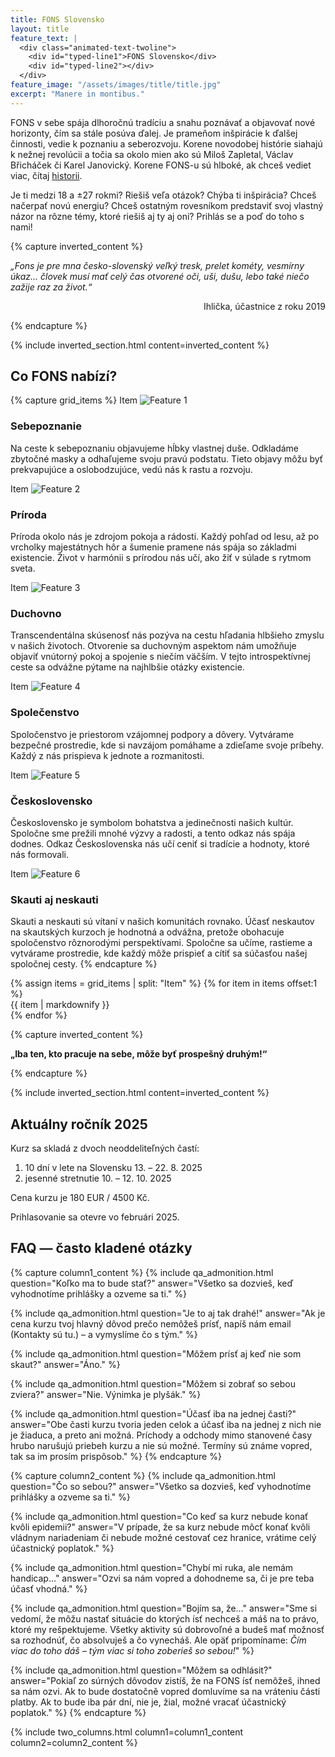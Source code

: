 ```yaml
---
title: FONS Slovensko
layout: title
feature_text: |
  <div class="animated-text-twoline">
    <div id="typed-line1">FONS Slovensko</div>
    <div id="typed-line2"></div>
  </div>
feature_image: "/assets/images/title/title.jpg"
excerpt: "Manere in montibus."
---
```


FONS v sebe spája dlhoročnú tradíciu a snahu poznávať a objavovať nové horizonty, čím sa stále posúva ďalej. Je prameňom inšpirácie k ďalšej činnosti, vedie k poznaniu a seberozvoju. Korene novodobej histórie siahajú k nežnej revolúcii a točia sa okolo mien ako sú Miloš Zapletal, Václav Břicháček či Karel Janovický. Korene FONS-u sú hlboké, ak chceš vediet viac, čítaj [historii](/historie/).

Je ti medzi 18 a ±27 rokmi? Riešiš veľa otázok? Chýba ti inšpirácia? Chceš načerpať novú energiu? Chceš ostatným rovesníkom predstaviť svoj vlastný názor na rôzne témy, ktoré riešiš aj ty aj oni? Prihlás se a poď do toho s nami!


{% capture inverted_content %}

*„Fons je pre mna česko-slovenský veľký tresk, prelet kométy, vesmírny úkaz... človek musí mať celý čas otvorené oči, uši, dušu, lebo také niečo zažije raz za život.“*

<div style="text-align: right"> Ihlička, účastnice z roku 2019 </div>

{% endcapture %}

{% include inverted_section.html content=inverted_content %}


## Co FONS nabízí?

{% capture grid_items %}
Item
![Feature 1](/assets/images/title/sebepoznanie.jpg)
### Sebepoznanie
Na ceste k sebepoznaniu objavujeme hĺbky vlastnej duše. Odkladáme zbytočné masky a odhaľujeme svoju pravú podstatu. Tieto objavy môžu byť prekvapujúce a oslobodzujúce, vedú nás k rastu a rozvoju.

Item
![Feature 2](/assets/images/title/priroda.jpg)
### Príroda
Príroda okolo nás je zdrojom pokoja a rádosti. Každý pohľad od lesu, až po vrcholky majestátnych hôr a šumenie pramene nás spája so základmi existencie. Život v harmónii s prírodou nás učí, ako žiť v súlade s rytmom sveta.

Item
![Feature 3](/assets/images/title/duchovno.jpg)
### Duchovno
Transcendentálna skúsenosť nás pozýva na cestu hľadania hlbšieho zmyslu v našich životoch. Otvorenie sa duchovným aspektom nám umožňuje objaviť vnútorný pokoj a spojenie s niečím väčším. V tejto introspektívnej ceste sa odvážne pýtame na najhlbšie otázky existencie.

Item
![Feature 4](/assets/images/title/spolecenstvo.jpg)
### Společenstvo
Spoločenstvo je priestorom vzájomnej podpory a dôvery. Vytvárame bezpečné prostredie, kde si navzájom pomáhame a zdieľame svoje príbehy. Každý z nás prispieva k jednote a rozmanitosti.

Item
![Feature 5](/assets/images/title/slocech.jpg)
### Československo
Československo je symbolom bohatstva a jedinečnosti našich kultúr. Spoločne sme prežili mnohé výzvy a radosti, a tento odkaz nás spája dodnes. Odkaz Československa nás učí ceniť si tradície a hodnoty, ktoré nás formovali.

Item
![Feature 6](/assets/images/title/skauti.jpg)
### Skauti aj neskauti
Skauti a neskauti sú vítaní v našich komunitách rovnako. Účasť neskautov na skautských kurzoch je hodnotná a odvážna, pretože obohacuje spoločenstvo rôznorodými perspektívami. Spoločne sa učíme, rastieme a vytvárame prostredie, kde každý môže prispieť a cítiť sa súčasťou našej spoločnej cesty.
{% endcapture %}

<div class="grid-Nx3">
{% assign items = grid_items | split: "Item" %}
{% for item in items offset:1 %}
  <div class="grid-item">
    <div class="grid-item-content">
      {{ item | markdownify }}
    </div>
  </div>
{% endfor %}
</div>


{% capture inverted_content %}

**„Iba ten, kto pracuje na sebe, môže byť prospešný druhým!“**

{% endcapture %}

{% include inverted_section.html content=inverted_content %}


## Aktuálny ročník 2025

Kurz sa skladá z dvoch neoddeliteľných častí:

1. 10 dní v lete na Slovensku 13. – 22. 8. 2025
2. jesenné stretnutie 10. – 12. 10. 2025

Cena kurzu je 180 EUR / 4500 Kč.

Prihlasovanie sa otevre vo februári 2025.


## FAQ — často kladené otázky

{% capture column1_content %}
  {% include qa_admonition.html
    question="Koľko ma to bude stať?"
    answer="Všetko sa dozvieš, keď vyhodnotíme prihlášky a ozveme sa ti." %}

  {% include qa_admonition.html
    question="Je to aj tak drahé!"
    answer="Ak je cena kurzu tvoj hlavný dôvod prečo nemôžeš prísť, napíš nám email (Kontakty sú tu.) – a vymyslíme čo s tým." %}

  {% include qa_admonition.html
    question="Môžem prísť aj keď nie som skaut?"
    answer="Áno." %}

  {% include qa_admonition.html
    question="Môžem si zobrať so sebou zviera?"
    answer="Nie. Výnimka je plyšák." %}

  {% include qa_admonition.html
    question="Účasť iba na jednej časti?"
    answer="Obe časti kurzu tvoria jeden celok a účasť iba na jednej z nich nie je žiaduca, a preto ani možná. Príchody a odchody mimo stanovené časy hrubo narušujú priebeh kurzu a nie sú možné. Termíny sú známe vopred, tak sa im prosím prispôsob." %}
{% endcapture %}

{% capture column2_content %}
  {% include qa_admonition.html
    question="Čo so sebou?"
    answer="Všetko sa dozvieš, keď vyhodnotíme prihlášky a ozveme sa ti." %}

  {% include qa_admonition.html
    question="Co keď sa kurz nebude konať kvôli epidemii?"
    answer="V prípade, že sa kurz nebude môcť konať kvôli vládnym nariadeniam či nebude možné cestovať cez hranice, vrátime celý účastnický poplatok." %}

  {% include qa_admonition.html
    question="Chybí mi ruka, ale nemám handicap…"
    answer="Ozvi sa nám vopred a dohodneme sa, či je pre teba účasť vhodná." %}

  {% include qa_admonition.html
    question="Bojím sa, že…"
    answer="Sme si vedomí, že môžu nastať situácie do ktorých ísť nechceš a máš na to právo, ktoré my rešpektujeme. Všetky aktivity sú dobrovoľné a budeš mať možnosť sa rozhodnúť, čo absolvuješ a čo vynecháš. Ale opäť pripomíname: *Čím viac do toho dáš – tým viac si toho zoberieš so sebou!*" %}

  {% include qa_admonition.html
    question="Môžem sa odhlásit?"
    answer="Pokiaľ zo súrných dôvodov zistíš, že na FONS ísť nemôžeš, ihned sa nám ozvi. Ak to bude dostatočně vopred domluvíme sa na vráteniu části platby. Ak to bude iba pár dní, nie je, žial, možné vracať účastnický poplatok." %}
{% endcapture %}

{% include two_columns.html
  column1=column1_content
  column2=column2_content
%}

